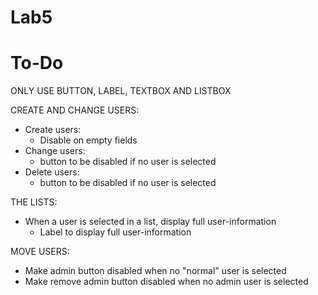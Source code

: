 # Lab5

# To-Do
ONLY USE BUTTON, LABEL, TEXTBOX AND LISTBOX

CREATE AND CHANGE USERS:
  * Create users:
    - Disable on empty fields
  * Change users:
    - button to be disabled if no user is selected
  * Delete users:
    - button to be disabled if no user is selected
    
THE LISTS:
  * When a user is selected in a list, display full user-information
    - Label to display full user-information

MOVE USERS:
 * Make admin button disabled when no "normal" user is selected
 * Make remove admin button disabled when no admin user is selected
